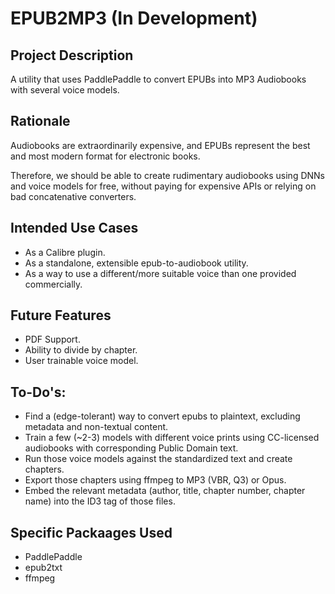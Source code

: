 # EPUB2MP3 (In Development)

## Project Description
A utility that uses PaddlePaddle to convert EPUBs into MP3 Audiobooks with several voice models.

## Rationale

Audiobooks are extraordinarily expensive, and EPUBs represent the best and most modern format for electronic books.

Therefore, we should be able to create rudimentary audiobooks using DNNs and voice models for free, without paying for expensive APIs or relying on bad concatenative converters.

## Intended Use Cases

- As a Calibre plugin.
- As a standalone, extensible epub-to-audiobook utility.
- As a way to use a different/more suitable voice than one provided commercially.

## Future Features
- PDF Support.
- Ability to divide by chapter.
- User trainable voice model.

## To-Do's:
- Find a (edge-tolerant) way to convert epubs to plaintext, excluding metadata and non-textual content.
- Train a few (~2-3) models with different voice prints using CC-licensed audiobooks with corresponding Public Domain text.
- Run those voice models against the standardized text and create chapters.
- Export those chapters using ffmpeg to MP3 (VBR, Q3) or Opus.
- Embed the relevant metadata (author, title, chapter number, chapter name) into the ID3 tag of those files.

## Specific Packaages Used
- PaddlePaddle
- epub2txt
- ffmpeg
